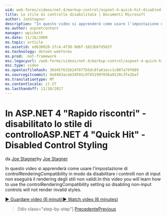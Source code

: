 ```yaml
---
uid: web-forms/videos/net-4/markup-control/aspnet-4-quick-hit-disabled-control-styling
title: Lo stile di controllo disabilitata | Documenti Microsoft
author: JoeStagner
description: "In questo video si apprenderà come usare l'impostazione di controlRenderingCompatibility in modo da disabilitare i controlli non di input non eseguirà il rendering degli stili non validi."
ms.author: aspnetcontent
manager: wpickett
ms.date: 11/16/2009
ms.topic: article
ms.assetid: edb30028-1fc4-4730-9d6f-1013b6fd5637
ms.technology: dotnet-webforms
ms.prod: .net-framework
msc.legacyurl: /web-forms/videos/net-4/markup-control/aspnet-4-quick-hit-disabled-control-styling
msc.type: video
ms.openlocfilehash: 36d45f632b24f877b5dc8fa61ecc1c007a79f889
ms.sourcegitcommit: 9a9483aceb34591c97451997036a9120c3fe2baf
ms.translationtype: MT
ms.contentlocale: it-IT
ms.lasthandoff: 11/10/2017
---
```

<a name="aspnet-4-quick-hit---disabled-control-styling"></a><span data-ttu-id="175ba-103">In ASP.NET 4 "Rapido riscontri" - disabilitato lo stile di controllo</span><span class="sxs-lookup"><span data-stu-id="175ba-103">ASP.NET 4 "Quick Hit" - Disabled Control Styling</span></span>
====================
<span data-ttu-id="175ba-104">da [Joe Stagner](https://github.com/JoeStagner)</span><span class="sxs-lookup"><span data-stu-id="175ba-104">by [Joe Stagner](https://github.com/JoeStagner)</span></span>

<span data-ttu-id="175ba-105">In questo video si apprenderà come usare l'impostazione di controlRenderingCompatibility in modo da disabilitare i controlli non di input non eseguirà il rendering degli stili non validi.</span><span class="sxs-lookup"><span data-stu-id="175ba-105">In this video you will learn how to use the controlRenderingCompatibility setting so disabling non-input controls will not render invalid styles.</span></span> 

[<span data-ttu-id="175ba-106">&#9654; Guardare video (6 minuti)</span><span class="sxs-lookup"><span data-stu-id="175ba-106">&#9654; Watch video (6 minutes)</span></span>](https://channel9.msdn.com/Blogs/ASP-NET-Site-Videos/aspnet-4-quick-hit-disabled-control-styling)

>[!div class="step-by-step"]
[<span data-ttu-id="175ba-107">Precedente</span><span class="sxs-lookup"><span data-stu-id="175ba-107">Previous</span></span>](aspnet-4-quick-hit-hidden-field-divs.md)
